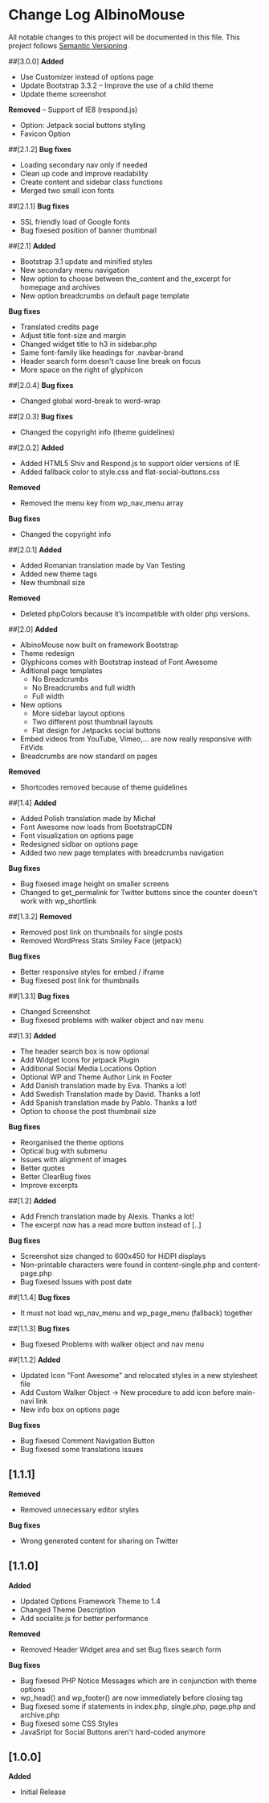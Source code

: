 # Change Log AlbinoMouse
All notable changes to this project will be documented in this file. This project follows [Semantic Versioning](http://semver.org/).

##[3.0.0]
**Added**
- Use Customizer instead of options page
- Update Bootstrap 3.3.2
– Improve the use of a child theme
- Update theme screenshot

**Removed**
– Support of IE8 (respond.js)
- Option: Jetpack social buttons styling
- Favicon Option

##[2.1.2]
**Bug fixes**
- Loading secondary nav only if needed
- Clean up code and improve readability
- Create content and sidebar class functions
- Merged two small icon fonts

##[2.1.1]
**Bug fixes**
- SSL friendly load of Google fonts
- Bug fixesed position of banner thumbnail

##[2.1]
**Added**
- Bootstrap 3.1 update and minified styles
- New secondary menu navigation
- New option to choose between the_content and the_excerpt for homepage and archives
- New option breadcrumbs on default page template

**Bug fixes**
- Translated credits page
- Adjust title font-size and margin
- Changed widget title to h3 in sidebar.php
- Same font-family like headings for .navbar-brand
- Header search form doesn't cause line break on focus
- More space on the right of glyphicon

##[2.0.4]
**Bug fixes**
- Changed global word-break to word-wrap

##[2.0.3]
**Bug fixes**
- Changed the copyright info (theme guidelines)

##[2.0.2]
**Added**
- Added HTML5 Shiv and Respond.js to support older versions of IE
- Added fallback color to style.css and flat-social-buttons.css

**Removed**
- Removed the menu key from wp_nav_menu array

**Bug fixes**
- Changed the copyright info

##[2.0.1]
**Added**
- Added Romanian translation made by Van Testing
- Added new theme tags
- New thumbnail size

**Removed**
- Deleted phpColors because it’s incompatible with older php versions.

##[2.0]
**Added**
- AlbinoMouse now built on framework Bootstrap
- Theme redesign
- Glyphicons comes with Bootstrap instead of Font Awesome
- Aditional page templates
	- No Breadcrumbs
	- No Breadcrumbs and full width
	- Full width
- New options
	- More sidebar layout options
	- Two different post thumbnail layouts
	- Flat design for Jetpacks social buttons
- Embed videos from YouTube, Vimeo,... are now really responsive with FitVids
- Breadcrumbs are now standard on pages

**Removed**
- Shortcodes removed because of theme guidelines

##[1.4]
**Added**
- Added Polish translation made by Michał
- Font Awesome now loads from BootstrapCDN
- Font visualization on options page
- Redesigned sidbar on options page
- Added two new page templates with breadcrumbs navigation

**Bug fixes**
- Bug fixesed image height on smaller screens
- Changed to get_permalink for Twitter buttons since the counter doesn't work with wp_shortlink

##[1.3.2]
**Removed**
- Removed post link on thumbnails for single posts
- Removed  WordPress Stats Smiley Face (jetpack)

**Bug fixes**
- Better responsive styles for embed / iframe
- Bug fixesed post link for thumbnails

##[1.3.1]
**Bug fixes**
- Changed Screenshot
- Bug fixesed problems with walker object and nav menu

##[1.3]
**Added**
- The header search box is now optional
- Add Widget Icons for jetpack Plugin
- Additional Social Media Locations Option
- Optional WP and Theme Author Link in Footer
- Add Danish translation made by Eva. Thanks a lot!
- Add Swedish Translation made by David. Thanks a lot!
- Add Spanish translation made by Pablo. Thanks a lot!
- Option to choose the post thumbnail size

**Bug fixes**
- Reorganised the theme options
- Optical bug with submenu
- Issues with alignment of images
- Better quotes
- Better ClearBug fixes
- Improve excerpts

##[1.2]
**Added**
- Add French translation made by Alexis. Thanks a lot!
- The excerpt now has a read more button instead of [..]

**Bug fixes**
- Screenshot size changed to 600x450 for HiDPI displays
- Non-printable characters were found in content-single.php and content-page.php 
- Bug fixesed Issues with post date

##[1.1.4]
**Bug fixes**
- It must not load wp_nav_menu and wp_page_menu (fallback) together

##[1.1.3]
**Bug fixes**
- Bug fixesed Problems with walker object and nav menu

##[1.1.2]
**Added**
- Updated Icon "Font Awesome" and relocated styles in a new stylesheet file
- Add Custom Walker Object -> New procedure to add icon before main-navi link
- New info box on options page

**Bug fixes**
- Bug fixesed Comment Navigation Button
- Bug fixesed some translations issues

## [1.1.1]
**Removed**
- Removed unnecessary editor styles

**Bug fixes**
- Wrong generated content for sharing on Twitter

## [1.1.0]
**Added**
- Updated Options Framework Theme to 1.4
- Changed Theme Description
- Add socialite.js for better performance

**Removed**
- Removed Header Widget area and set Bug fixes search form

**Bug fixes**
- Bug fixesed PHP Notice Messages which are in conjunction with theme options
- wp_head() and wp_footer() are now immediately before closing tag
- Bug fixesed some if statements in index.php, single.php, page.php and archive.php
- Bug fixesed some CSS Styles
- JavaSript for Social Buttons aren't hard-coded anymore

## [1.0.0]
**Added**
- Initial Release